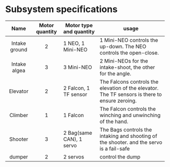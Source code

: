 # Subsystem specifications
|Name                |Motor quantity|Motor type and quantity|usage                                                                                                               |
|:------------------:|:------------:|-----------------------|--------------------------------------------------------------------------------------------------------------------|
|Intake ground       |2             |1 NEO, 1 Mini-NEO      |1 Mini-NEO controls the up-down. The NEO controls the open-close.                  |
|Intake algea        |3             |3 Mini-NEO|2 Mini-NEOs for the intake-shoot, the other for the angle.                                    |
|Elevator            |2             |2 Falcon, 1 TF sensor  |The Falcons controls the elevation of the elevator. The TF sensors is there to ensure zeroing.                       |
|Climber             |1             |1 Falcon               |The Falcon controls the winching and unwinching of the hand.|
|Shooter             |3             |2 Bag(same CAN), 1 servo|The Bags controls the intaking and shooting of the shooter. and the servo is a fail-safe    |
|dumper              |2             |2 servos               | control the dump
   
